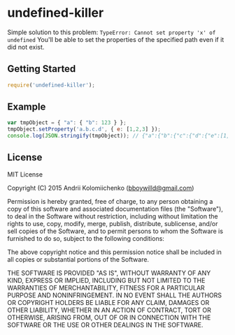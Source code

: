 # undefined-killer

Simple solution to this problem: `TypeError: Cannot set property 'x' of undefined`
You'll be able to set the properties of the specified path even if it did not exist.

## Getting Started
```javascript
require('undefined-killer');
```

## Example
```javascript
var tmpObject = { "a": { "b": 123 } };
tmpObject.setProperty('a.b.c.d', { e: [1,2,3] });
console.log(JSON.stringify(tmpObject)); // {"a":{"b":{"c":{"d":{"e":[1,2,3]}}}}}
```

## License

MIT License

Copyright (C) 2015 Andrii Kolomiichenko (bboywilld@gmail.com)

Permission is hereby granted, free of charge, to any person obtaining a copy of this software and associated documentation files (the "Software"), to deal in the Software without restriction, including without limitation the rights to use, copy, modify, merge, publish, distribute, sublicense, and/or sell copies of the Software, and to permit persons to whom the Software is furnished to do so, subject to the following conditions:

The above copyright notice and this permission notice shall be included in all copies or substantial portions of the Software.

THE SOFTWARE IS PROVIDED "AS IS", WITHOUT WARRANTY OF ANY KIND, EXPRESS OR IMPLIED, INCLUDING BUT NOT LIMITED TO THE WARRANTIES OF MERCHANTABILITY, FITNESS FOR A PARTICULAR PURPOSE AND NONINFRINGEMENT. IN NO EVENT SHALL THE AUTHORS OR COPYRIGHT HOLDERS BE LIABLE FOR ANY CLAIM, DAMAGES OR OTHER LIABILITY, WHETHER IN AN ACTION OF CONTRACT, TORT OR OTHERWISE, ARISING FROM, OUT OF OR IN CONNECTION WITH THE SOFTWARE OR THE USE OR OTHER DEALINGS IN THE SOFTWARE.
